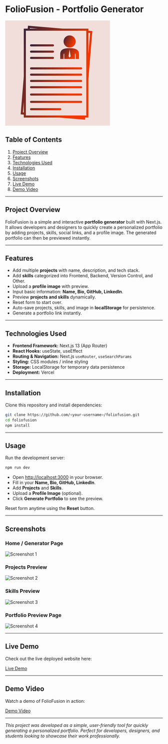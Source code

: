 # FolioFusion - Portfolio Generator

![Project Logo](./public/logo.png)

## Table of Contents

1. [Project Overview](#project-overview)
2. [Features](#features)
3. [Technologies Used](#technologies-used)
4. [Installation](#installation)
5. [Usage](#usage)
6. [Screenshots](#screenshots)
7. [Live Demo](#live-demo)
8. [Demo Video](#demo-video)

---

## Project Overview

FolioFusion is a simple and interactive **portfolio generator** built with Next.js. It allows developers and designers to quickly create a personalized portfolio by adding projects, skills, social links, and a profile image. The generated portfolio can then be previewed instantly.

---

## Features

* Add multiple **projects** with name, description, and tech stack.
* Add **skills** categorized into Frontend, Backend, Version Control, and Other.
* Upload a **profile image** with preview.
* Input basic information: **Name, Bio, GitHub, LinkedIn**.
* Preview **projects and skills** dynamically.
* Reset form to start over.
* Auto-save projects, skills, and image in **localStorage** for persistence.
* Generate a portfolio link instantly.

---

## Technologies Used

* **Frontend Framework:** Next.js 13 (App Router)
* **React Hooks:** useState, useEffect
* **Routing & Navigation:** Next.js `useRouter`, `useSearchParams`
* **Styling:** CSS modules / inline styling
* **Storage:** LocalStorage for temporary data persistence
* **Deployment:** Vercel

---

## Installation

Clone this repository and install dependencies:

```bash
git clone https://github.com/<your-username>/foliofusion.git
cd foliofusion
npm install
```

---

## Usage

Run the development server:

```bash
npm run dev
```

* Open [http://localhost:3000](http://localhost:3000) in your browser.
* Fill in your **Name, Bio, GitHub, LinkedIn**.
* Add **Projects** and **Skills**.
* Upload a **Profile Image** (optional).
* Click **Generate Portfolio** to see the preview.

Reset form anytime using the **Reset** button.

---

## Screenshots

### Home / Generator Page

![Screenshot 1](./screenshots/home.png)

### Projects Preview

![Screenshot 2](./screenshots/projects.png)

### Skills Preview

![Screenshot 3](./screenshots/skills.png)

### Portfolio Preview Page

![Screenshot 4](./screenshots/portfolio.png)

---

## Live Demo

Check out the live deployed website here:

[Live Demo](https://foliofusion.vercel.app)

---

## Demo Video

Watch a demo of FolioFusion in action:

[Demo Video](./demo/foliofusion-demo.mp4)

---

*This project was developed as a simple, user-friendly tool for quickly generating a personalized portfolio. Perfect for developers, designers, and students looking to showcase their work professionally.*
